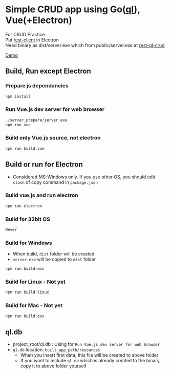 # Simple CRUD app using Go([ql](https://github.com/cznic/ql)), Vue(+Electron)
For CRUD Practice  
Put [rest-client](https://github.com/practice-golang/rest-client) in Electron  
Need binary as dist/server.exe which from public/server.exe at [rest-ql-crud](https://github.com/practice-golang/rest-ql-crud)  

[Demo](https://www.dropbox.com/s/qxi5hwji6o1h76b/ElectronVue-0.0.1-win.zip?dl=1)  

## Build, Run except Electron
### Prepare js dependancies
```powershell
npm install
```

### Run Vue.js dev server for web browser
```powershell
./server_prepare/server.exe
npm run vue
```

### Build only Vue.js source, not electron
```powershell
npm run build:vue
```

## Build or run for Electron
* Considered MS-Windows only. If you use other OS, you should edit `slash` of copy command in `package.json`

### Build vue.js and run electron
```powershell
npm run electron
```

### Build for 32bit OS
```sh
Never
```

### Build for Windows
* When build, `dist` folder will be created
* `server.exe` will be copied to `dist` folder
```powershell
npm run build:win
```

### Build for Linux - Not yet
```powershell
npm run build:linux
```

### Build for Mac - Not yet
```powershell
npm run build:osx
```

## ql.db
* project_root/ql.db : Using for `Run Vue.js dev server for web browser`
* `ql.db` location: `built_app_path/resources`
    * When you insert first data, this file will be created to above folder
    * If you want to include `ql.db` which is already created to the binary, copy it to above folder yourself
